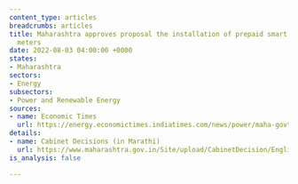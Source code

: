 ```yaml
---
content_type: articles
breadcrumbs: articles
title: Maharashtra approves proposal the installation of prepaid smart electricity
  meters
date: 2022-08-03 04:00:00 +0000
states:
- Maharashtra
sectors:
- Energy
subsectors:
- Power and Renewable Energy
sources:
- name: Economic Times
  url: https://energy.economictimes.indiatimes.com/news/power/maha-govt-to-install-prepaid-smart-electricity-meters-cm-eknath-shinde/93198733
details:
- name: Cabinet Decisions (in Marathi)
  url: https://www.maharashtra.gov.in/Site/upload/CabinetDecision/English/27-07-2022%20Cabinet%20Decision%20(Meeting%20No.4).pdf
is_analysis: false

---
```

